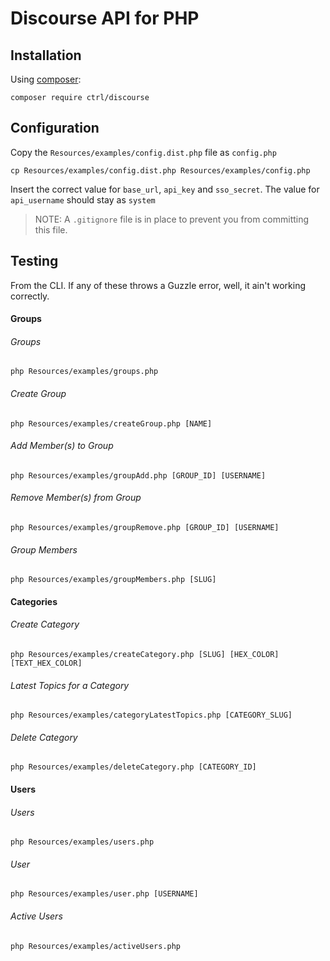 # Discourse API for PHP

## Installation

Using [composer](https://packagist.org/packages/ctrl/discourse):

```
composer require ctrl/discourse
```

## Configuration

Copy the `Resources/examples/config.dist.php` file as `config.php`

```
cp Resources/examples/config.dist.php Resources/examples/config.php
```

Insert the correct value for `base_url`, `api_key` and `sso_secret`. The value for `api_username` should stay as `system`

> NOTE: A `.gitignore` file is in place to prevent you from committing this file.

## Testing

From the CLI. If any of these throws a Guzzle error, well, it ain't working correctly.

#### Groups

###### Groups

```
php Resources/examples/groups.php
```

###### Create Group

```
php Resources/examples/createGroup.php [NAME]
```

###### Add Member(s) to Group

```
php Resources/examples/groupAdd.php [GROUP_ID] [USERNAME]
```

###### Remove Member(s) from Group

```
php Resources/examples/groupRemove.php [GROUP_ID] [USERNAME]
```

###### Group Members

```
php Resources/examples/groupMembers.php [SLUG]
```

#### Categories

###### Create Category

```
php Resources/examples/createCategory.php [SLUG] [HEX_COLOR] [TEXT_HEX_COLOR]
```

###### Latest Topics for a Category

```
php Resources/examples/categoryLatestTopics.php [CATEGORY_SLUG]
```

###### Delete Category

```
php Resources/examples/deleteCategory.php [CATEGORY_ID]
```

#### Users

###### Users

```
php Resources/examples/users.php
```

###### User

```
php Resources/examples/user.php [USERNAME]
```

###### Active Users

```
php Resources/examples/activeUsers.php
```
